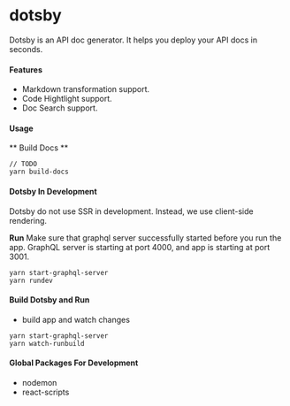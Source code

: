 # dotsby
Dotsby is an API doc generator. It helps you deploy your API docs in seconds.

#### Features
* Markdown transformation support.
* Code Hightlight support.
* Doc Search support.

#### Usage
** Build Docs **
```
// TODO
yarn build-docs
```

#### Dotsby In Development
Dotsby do not use SSR in development. Instead, we use client-side rendering.

**Run**
Make sure that graphql server successfully started before you run the app.
GraphQL server is starting at port 4000, and app is starting at port 3001.
```
yarn start-graphql-server
yarn rundev
```

#### Build Dotsby and Run
* build app and watch changes
```
yarn start-graphql-server
yarn watch-runbuild
```


#### Global Packages For Development
* nodemon
* react-scripts